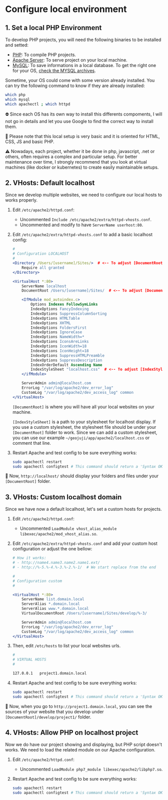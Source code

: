 # Configure local environment

## 1. Set a local PHP Environment

To develop PHP projects, you will need the following binaries to be installed and setted:

-   [PHP](http://php.net/): To compile PHP projects.
-   [Apache Server](https://httpd.apache.org/): To serve project on your local machine.
-   [MySQL](https://www.mysql.com/): To save informations in a local database. To get the right one for your OS, [check the MYSQL archives](https://downloads.mysql.com/archives/community/).

Sometime, your OS could come with some version already installed. You can try the following command to know if they are already installed:

```bash
which php
which mysql
which apachectl ; which httpd
```

:no_entry: Since each OS has its own way to install this differents compoments, I will not go in details and let you use Google to find the correct way to install them.

:memo: Please note that this local setup is very basic and it is oriented for HTML, CSS, JS and basic PHP.

:warning: Nowadays, each project, whether it be done in php, javascript, .net or others, often requires a complex and particular setup. For better maintenance over time, I strongly recommend that you look at virtual machines (like docker or kubernetes) to create easily maintainable setups.

## 2. VHosts: Default localhost

Since we develop multiple websites, we need to configure our local hosts to works properly.

1. Edit `/etc/apache2/httpd.conf`:

    - Uncommented `Include /etc/apache2/extra/httpd-vhosts.conf`.
    - Uncommented and modify to have `ServerName userhost:80`.

1. Edit `/etc/apache2/extra/httpd-vhosts.conf` to add a basic localhost config:

    ```apache
    #
    # Configuration LOCALHOST
    #
    <Directory /Users/[username]/Sites/>  # <-- To adjust [DocumentRoot]
        Require all granted
    </Directory>

    <VirtualHost *:80>
        ServerName localhost
        DocumentRoot /Users/[username]/Sites/  # <-- To adjust [DocumentRoot]

        <IfModule mod_autoindex.c>
            Options Indexes FollowSymLinks
            IndexOptions FancyIndexing
            IndexOptions SuppressColumnSorting
            IndexOptions HTMLTable
            IndexOptions XHTML
            IndexOptions FoldersFirst
            IndexOptions IgnoreCase
            IndexOptions NameWidth=*
            IndexOptions IconsAreLinks
            IndexOptions IconWidth=18
            IndexOptions IconHeight=18
            IndexOptions SuppressHTMLPreamble
            IndexOptions SuppressDescription
            IndexOrderDefault Ascending Name
            IndexStyleSheet "localhost.css"  # <-- To adjust [IndexStyleSheet]
        </ifModule>

        ServerAdmin admin@localhost.com
        ErrorLog "/var/log/apache2/dev_error_log"
        CustomLog "/var/log/apache2/dev_access_log" common
    </VirtualHost>
    ```

    `[DocumentRoot]` is where you will have all your local websites on your machine.

    `[IndexStyleSheet]` is a path to your stylesheet for localhost display. If you use a custom stylesheet, the stylesheet file should be under your `[DocumentRoot]` folder to work. Since we can add a custom stylesheet, you can use our example `~/geojuji/app/apache2/localhost.css` or comment that line.

1. Restart Apache and test config to be sure everything works:

    ```bash
    sudo apachectl restart
    sudo apachectl configtest # This command should return a 'Syntax OK'
    ```

:memo: Now, `http://localhost/` should display your folders and files under your `[DocumentRoot]` folder.

## 3. VHosts: Custom localhost domain

Since we have now a default localhost, let's set a custom hosts for projects.

1. Edit `/etc/apache2/httpd.conf`:

    - Uncommented `LoadModule vhost_alias_module libexec/apache2/mod_vhost_alias.so`.

1. Edit `/etc/apache2/extra/httpd-vhosts.conf` and add your custom host configuration or adjust the one bellow:

    ```apache
    # How it works:
    # - http://name4.name3.name2.name1.ext/
    # - http://%-5.%-4.%-3.%-2.%-1/  # We start replace from the end

    #
    # Configuration custom
    #

    <VirtualHost *:80>
        ServerName list.domain.local
        ServerAlias *.domain.local
        ServerAlias www.*.domain.local
        VirtualDocumentRoot /Users/[username]/Sites/develop/%-3/

        ServerAdmin admin@localhost.com
        ErrorLog "/var/log/apache2/dev_error_log"
        CustomLog "/var/log/apache2/dev_access_log" common
    </VirtualHost>
    ```

1. Then, edit `/etc/hosts` to list your local websites urls.

    ```apache
    #
    # VIRTUAL HOSTS
    #

    127.0.0.1   project1.domain.local
    ```

1. Restart Apache and test config to be sure everything works:

    ```bash
    sudo apachectl restart
    sudo apachectl configtest # This command should return a 'Syntax OK'
    ```

:memo: Now, when you go to `http://project1.domain.local`, you can see the sources of your website that you develop under `[DocumentRoot]/develop/project1/` folder.

## 4. VHosts: Allow PHP on localhost project

Now we do have our project showing and displaying, but PHP script doesn't works. We need to load the related module on our Apache configuration.

1. Edit `/etc/apache2/httpd.conf`:

    - Uncommented `LoadModule php7_module libexec/apache2/libphp7.so`.

1. Restart Apache and test config to be sure everything works:

    ```bash
    sudo apachectl restart
    sudo apachectl configtest # This command should return a 'Syntax OK'
    ```
